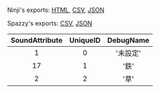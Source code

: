 Ninji's exports: [HTML](https://wuffs.org/acnh/bcsv_140/html/SoundMaterialType.html), [CSV](https://wuffs.org/acnh/bcsv_140/csv/SoundMaterialType.csv), [JSON](https://wuffs.org/acnh/bcsv_140/json/SoundMaterialType.json)

Spazzy's exports: [CSV](https://github.com/McSpazzy/acnh-csv/blob/master/SoundMaterialType.csv), [JSON](https://github.com/McSpazzy/acnh-json/blob/master/SoundMaterialType.json)

| SoundAttribute | UniqueID | DebugName |
|:--:|:--:|:--:|
| 1 | 0 | '未設定' | 
| 17 | 1 | '鉄' | 
| 2 | 2 | '草' | 
